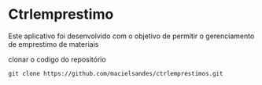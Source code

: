 <h1>Ctrlemprestimo</h1>

<p>Este aplicativo foi desenvolvido com o objetivo de permitir o gerenciamento de emprestimo de materiais </p>

clonar o codigo do repositório

```
git clone https://github.com/macielsandes/ctrlemprestimos.git
```
